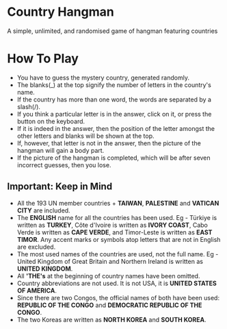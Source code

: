 <h1>Country Hangman</h1>
A simple, unlimited, and randomised game of hangman featuring countries
 <h1 class="title">How To Play</h1>
        <ul>
            <li>You have to guess the mystery country, generated randomly.</li>
            <li>The blanks(_) at the top signify the number of letters in the country's name.</li>
            <li>If the country has more than one word, the words are separated by a slash(/).</li>
            <li>If you think a particular letter is in the answer, click on it, or press the button on the keyboard.</li>
            <li>If it is indeed in the answer, then the position of the letter amongst the other letters and blanks will be shown at the top.</li>
            <li>If, however, that letter is not in the answer, then the picture of the hangman will gain a body part.</li>
            <li>If the picture of the hangman is completed, which will be after seven incorrect guesses, then you lose.</li>
        </ul>
        <h2>Important: Keep in Mind</h2>
        <ul>
            <li>All the 193 UN member countries + <b>TAIWAN</b>, <b>PALESTINE</b> and <b>VATICAN CITY</b> are included.</li>
            <li>The <b>ENGLISH</b> name for all the countries has been used. Eg - Türkiye is written as <b>TURKEY</b>, Côte d'Ivoire is written as <b>IVORY COAST</b>, Cabo Verde is written as <b>CAPE VERDE</b>, and Timor-Leste is written as <b>EAST TIMOR</b>. Any accent marks or symbols atop letters that are not in English are excluded.</li>
            <li>The most used names of the countries are used, not the full name. Eg - United Kingdom of Great Britain and Northern Ireland is written as <b>UNITED KINGDOM</b>. </li>
            <li>All <b>'THE's</b> at the beginning of country names have been omitted.</li>
            <li>Country abbreviations are not used. It is not USA, it is <b>UNITED STATES OF AMERICA</b>. </li>
            <li>Since there are two Congos, the official names of both have been used: <b>REPUBLIC OF THE CONGO</b> and <b>DEMOCRATIC REPUBLIC OF THE CONGO</b>.</li>
            <li>The two Koreas are written as <b>NORTH KOREA</b> and <b>SOUTH KOREA</b>.</li>
        </ul>
